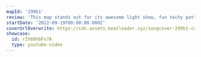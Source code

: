 ```yaml
---
mapId: '299b1'
review: 'This map stands out for its awesome light show, fun techy patterns and smooth flow in all the difficulties!'
startDate: '2022-09-19T00:00:00.000Z'
coverUrlOverwrite: https://cdn.assets.beatleader.xyz/songcover-299b1-cover.jpg
showcase:
  id: rIV68hbFx7A
  type: youtube-video
---
```

